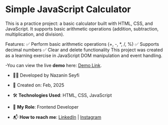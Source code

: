 # Simple JavaScript Calculator



This is a practice project: a basic calculator built with HTML, CSS, and JavaScript. It supports basic arithmetic operations (addition, subtraction, multiplication, and division).

Features:
✅ Perform basic arithmetic operations (+, -, *, /, %)
✅ Supports decimal numbers
✅ Clear and delete functionality
This project was created as a learning exercise in JavaScript DOM manipulation and event handling.

-You can view the live **demo** here: [Demo Link](https://nazanin-dev.github.io/calculator/).

- 👩‍💻 Developed by Nazanin Seyfi

- 📅 Created on: Feb, 2025

- 🛠 **Technologies Used**: HTML, CSS,  JavaScript 

- 🌟 **My Role**: Frontend Developer 

- 📬 **How to reach me**: [LinkedIn](https://www.linkedin.com/in/nazanin-seyfi-4a1742331/) | [Instagram](https://www.instagram.com/naznin_dev/)
